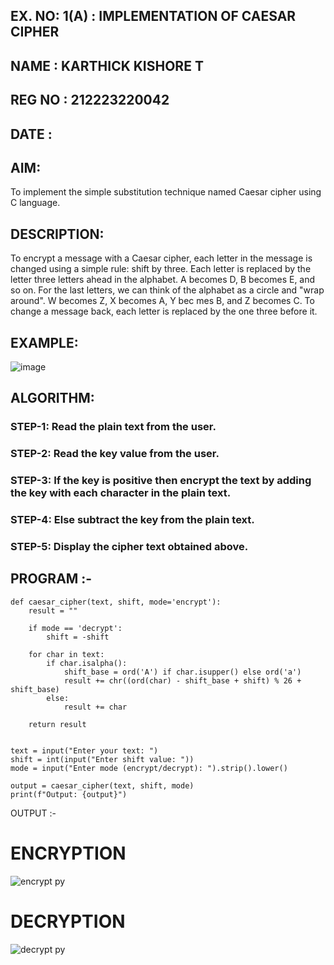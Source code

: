 ## EX. NO: 1(A) : IMPLEMENTATION OF CAESAR CIPHER

## NAME : KARTHICK KISHORE T
## REG NO : 212223220042
## DATE :  

## AIM:

To implement the simple substitution technique named Caesar cipher using C language.

## DESCRIPTION:

To encrypt a message with a Caesar cipher, each letter in the message is changed using a simple rule: shift by three. Each letter is replaced by the letter three letters ahead in the alphabet. A becomes D, B becomes E, and so on. For the last letters, we can think of the
alphabet as a circle and "wrap around". W becomes Z, X becomes A, Y bec mes B, and Z
becomes C. To change a message back, each letter is replaced by the one three before it.

## EXAMPLE:



![image](https://github.com/Hemamanigandan/CNS/assets/149653568/eb9c6c43-8c80-4cdd-b9d4-91705a311c79)


## ALGORITHM:

### STEP-1: Read the plain text from the user.
### STEP-2: Read the key value from the user.
### STEP-3: If the key is positive then encrypt the text by adding the key with each character in the plain text.
### STEP-4: Else subtract the key from the plain text.
### STEP-5: Display the cipher text obtained above.


## PROGRAM :-
```
def caesar_cipher(text, shift, mode='encrypt'):
    result = ""
    
    if mode == 'decrypt':
        shift = -shift  
    
    for char in text:
        if char.isalpha():
            shift_base = ord('A') if char.isupper() else ord('a')
            result += chr((ord(char) - shift_base + shift) % 26 + shift_base)
        else:
            result += char  
    
    return result


text = input("Enter your text: ")
shift = int(input("Enter shift value: "))
mode = input("Enter mode (encrypt/decrypt): ").strip().lower()

output = caesar_cipher(text, shift, mode)
print(f"Output: {output}")
```

OUTPUT :-

# ENCRYPTION
![encrypt py](https://github.com/user-attachments/assets/835f7d9e-3a32-44f1-b70f-42ee7b6212ce)

# DECRYPTION
![decrypt py](https://github.com/user-attachments/assets/31352eda-933d-4e68-b721-d490cf2e718d)

